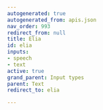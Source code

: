 ```yaml
---
autogenerated: true
autogenerated_from: apis.json
nav_order: 993
redirect_from: null
title: Elia
id: elia
inputs:
- speech
- text
active: true
grand_parent: Input types
parent: Text
redirect_to: elia

---
```


